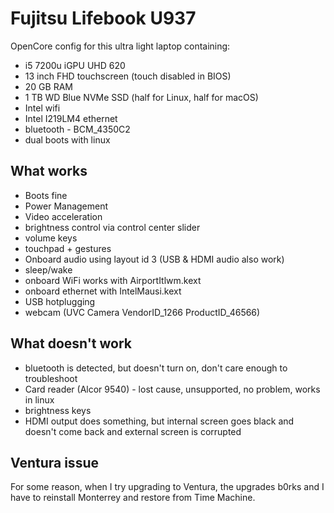 # Fujitsu Lifebook U937

OpenCore config for this ultra light laptop containing:

- i5 7200u iGPU UHD 620
- 13 inch FHD touchscreen (touch disabled in BIOS)
- 20 GB RAM
- 1 TB WD Blue NVMe SSD (half for Linux, half for macOS)
- Intel wifi
- Intel I219LM4 ethernet
- bluetooth - BCM_4350C2
- dual boots with linux

## What works

- Boots fine
- Power Management
- Video acceleration
- brightness control via control center slider
- volume keys
- touchpad + gestures
- Onboard audio using layout id 3 (USB & HDMI audio also work)
- sleep/wake
- onboard WiFi works with AirportItlwm.kext
- onboard ethernet with IntelMausi.kext
- USB hotplugging
- webcam (UVC Camera VendorID_1266 ProductID_46566)

## What doesn't work

- bluetooth is detected, but doesn't turn on, don't care enough to troubleshoot
- Card reader (Alcor 9540) - lost cause, unsupported, no problem, works in linux
- brightness keys
- HDMI output does something, but internal screen goes black and doesn't come back and external screen is corrupted

## Ventura issue

For some reason, when I try upgrading to Ventura, the upgrades b0rks and I have to reinstall Monterrey and restore from Time Machine.
